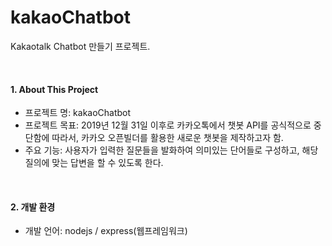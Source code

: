 # kakaoChatbot
Kakaotalk Chatbot 만들기 프로젝트. 

<br/>

#### 1. About This Project

- 프로젝트 명: kakaoChatbot
- 프로젝트 목표: 2019년 12월 31일 이후로 카카오톡에서 챗봇 API를 공식적으로 중단함에 따라서, 카카오 오픈빌더를 활용한 새로운 챗봇을 제작하고자 함.
- 주요 기능: 사용자가 입력한 질문들을 발화하여 의미있는 단어들로 구성하고, 해당 질의에 맞는 답변을 할 수 있도록 한다.

<br/>

#### 2. 개발 환경

- 개발 언어: nodejs / express(웹프레임워크)





